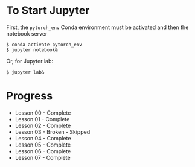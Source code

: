 # To Start Jupyter

First, the `pytorch_env` Conda environment must be activated and then the notebook server

```
$ conda activate pytorch_env
$ jupyter notebook&
```

Or, for Jupyter lab:

```
$ jupyter lab&
```

# Progress

* Lesson 00 - Complete
* Lesson 01 - Complete
* Lesson 02 - Complete
* Lesson 03 - Broken - Skipped
* Lesson 04 - Complete
* Lesson 05 - Complete
* Lesson 06 - Complete
* Lesson 07 - Complete